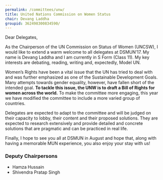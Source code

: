 ```yaml
---
permalink: /committees/unw/
title: United Nations Commission on Women Status
chair: Devang Laddha
groupid: 362498300834590/
---
```


Dear Delegates,

As the Chairperson of the UN Commission on Status of Women (UNCSW), I would like to extend a warm welcome to all delegates at DSMUN’17. My name is Devang Laddha and I am currently in S Form (Class 11). My key interests are debating, reading, writing and, expectedly, Model UN.

Women’s Rights have been a vital issue that the UN has tried to deal with and was further emphasized as one of the Sustainable Development Goals. Many attempts towards gender equality, however, have fallen short of the intended goal. **To tackle this issue, the UNW is to draft a Bill of Rights for women across the world.** To make the committee more engaging, this year we have modified the committee to include a more varied group of countries.

Delegates are expected to adapt to the committee and will be judged on their capacity to lobby, their content and their proposed solutions. They are expected to research extensively and provide detailed and concrete solutions that are pragmatic and can be practiced in real life.

Finally, I hope to see you all at DSMUN in August and hope that, along with having a memorable MUN experience, you also enjoy your stay with us!

### Deputy Chairpersons


- Hamza Hussain
- Shivendra Pratap Singh
